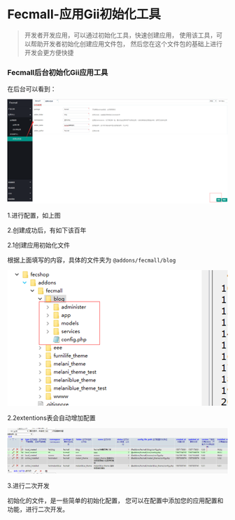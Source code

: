 Fecmall-应用Gii初始化工具
============

> 开发者开发应用，可以通过初始化工具，快速创建应用，
使用该工具，可以帮助开发者初始化创建应用文件包，
然后您在这个文件包的基础上进行开发会更方便快捷

### Fecmall后台初始化Gii应用工具



在后台可以看到：


![](images/z91.png)


1.进行配置，如上图

2.创建成功后，有如下该百年

2.1创建应用初始化文件

根据上面填写的内容，具体的文件夹为
`@addons/fecmall/blog`

![](images/z92.png)

2.2extentions表会自动增加配置

![](images/z03.png)



3.进行二次开发

初始化的文件，是一些简单的初始化配置，
您可以在配置中添加您的应用配置和功能，进行二次开发。



























